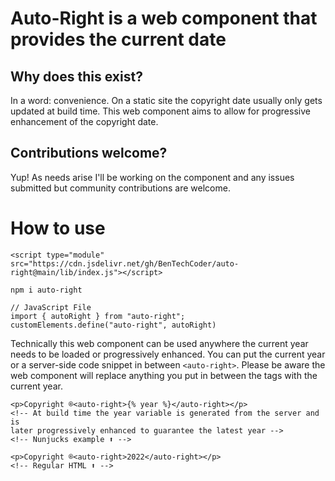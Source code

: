 # Auto-Right is a web component that provides the current date


## Why does this exist?

In a word: convenience. On a static site the copyright date usually only gets updated at build time. This web component aims to allow for progressive enhancement of the copyright date.

## Contributions welcome?
Yup! As needs arise I'll be working on the component and any issues submitted but community contributions are welcome.

# How to use
```
<script type="module" src="https://cdn.jsdelivr.net/gh/BenTechCoder/auto-right@main/lib/index.js"></script>
```
```
npm i auto-right
```
```
// JavaScript File 
import { autoRight } from "auto-right";
customElements.define("auto-right", autoRight)
```

Technically this web component can be used anywhere the current year needs to be loaded or progressively enhanced.
You can put the current year or a server-side code snippet in between ```<auto-right>```. Please be aware the web component will replace anything you put in between the tags with the current year.

```
<p>Copyright ®<auto-right>{% year %}</auto-right></p>
<!-- At build time the year variable is generated from the server and is 
later progressively enhanced to guarantee the latest year -->
<!-- Nunjucks example ⬆️ -->

<p>Copyright ®<auto-right>2022</auto-right></p>
<!-- Regular HTML ⬆️ -->

```
